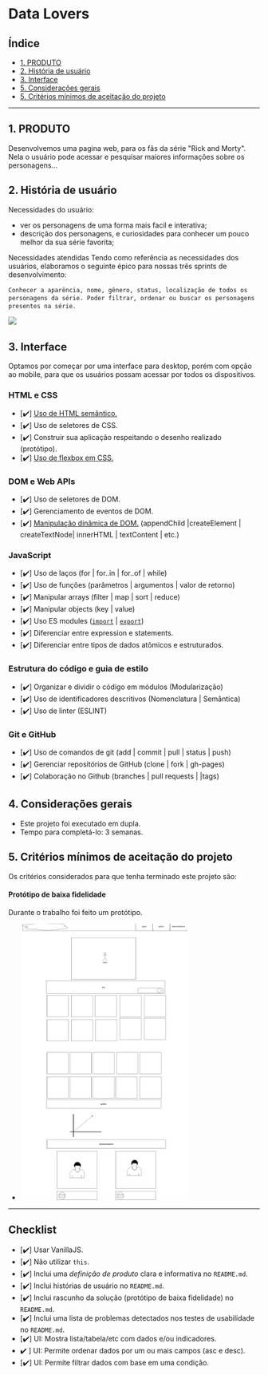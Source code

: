 # Data Lovers

## Índice

* [1. PRODUTO](#1-PRODUTO)
* [2. História de usuário](#2-História-de-usuário)
* [3. Interface](#3-Interface)
* [5. Considerações gerais](#3-Considerações-gerais)
* [5. Critérios mínimos de aceitação do projeto](#3-Critérios-mínimos-de-aceitação-do-projeto)


***


## 1. PRODUTO

Desenvolvemos uma pagina web, para os fãs da série "Rick and Morty". Nela o usuário pode acessar e pesquisar maiores informações sobre os personagens...


## 2. História de usuário

Necessidades do usuário:
- ver os personagens de uma forma mais facil e interativa;
- descrição dos personagens, e curiosidades para conhecer um pouco melhor da sua série favorita;
 

Necessidades atendidas
Tendo como referência as necessidades dos usuários, elaboramos o seguinte épico para nossas três sprints de desenvolvimento:

    Conhecer a aparência, nome, gênero, status, localização de todos os personagens da série. Poder filtrar, ordenar ou buscar os personagens presentes na série.


![ ](./src/data/rickandmorty/images/usuarios.jpg)


## 3. Interface

Optamos por começar por uma interface para desktop, porém com opção ao mobile, para que os usuários possam acessar por todos os dispositivos.
  
  
### HTML e CSS

* [✔️] [Uso de HTML semântico.](https://developer.mozilla.org/en-US/docs/Glossary/Semantics#Semantics_in_HTML)
* [✔️] Uso de seletores de CSS.
* [✔️] Construir sua aplicação respeitando o desenho realizado (protótipo).
* [✔️] [Uso de flexbox em CSS.](https://css-tricks.com/snippets/css/a-guide-to-flexbox/)

### DOM e Web APIs

* [✔️] Uso de seletores de DOM.
* [✔️] Gerenciamento de eventos de DOM.
* [✔️] [Manipulação dinâmica de DOM.](https://developer.mozilla.org/pt-BR/docs/DOM/Referencia_do_DOM/Introdu%C3%A7%C3%A3o)
(appendChild |createElement | createTextNode| innerHTML | textContent | etc.)

### JavaScript

* [✔️] Uso de laços (for | for..in | for..of | while)
* [✔️] Uso de funções (parâmetros | argumentos | valor de retorno)
* [✔️] Manipular arrays (filter | map | sort | reduce)
* [✔️] Manipular objects (key | value)
* [✔️] Uso ES modules ([`import`](https://developer.mozilla.org/en-US/docs/Web/JavaScript/Reference/Statements/import)
| [`export`](https://developer.mozilla.org/en-US/docs/Web/JavaScript/Reference/Statements/export))
* [✔️] Diferenciar entre expression e statements.
* [✔️] Diferenciar entre tipos de dados atômicos e estruturados.


### Estrutura do código e guia de estilo

* [✔️] Organizar e dividir o código em módulos (Modularização)
* [✔️] Uso de identificadores descritivos (Nomenclatura | Semântica)
* [✔️] Uso de linter (ESLINT)

### Git e GitHub

* [✔️] Uso de comandos de git (add | commit | pull | status | push)
* [✔️] Gerenciar repositórios de GitHub (clone | fork | gh-pages)
* [✔️] Colaboração no Github (branches | pull requests | |tags)

## 4. Considerações gerais

* Este projeto foi executado em dupla.
* Tempo para completá-lo: 3 semanas.

## 5. Critérios mínimos de aceitação do projeto

Os critérios considerados para que tenha terminado este projeto são:


#### Protótipo de baixa fidelidade

Durante o trabalho foi feito um protótipo.
* ![](./src/data/rickandmorty/images/prototipo.jpeg)

***

##  Checklist

* [✔️] Usar VanillaJS.
* [✔️] Não utilizar `this`.
* [✔️] Inclui uma _definição de produto_ clara e informativa no `README.md`.
* [✔️] Inclui histórias de usuário no `README.md`.
* [✔️] Inclui rascunho da solução (protótipo de baixa fidelidade) no `README.md`.
* [✔️] Inclui uma lista de problemas detectados nos testes de usabilidade no
  `README.md`.
* [✔️] UI: Mostra lista/tabela/etc com dados e/ou indicadores.
* ✔️ ] UI: Permite ordenar dados por um ou mais campos (asc e desc).
* [✔️] UI: Permite filtrar dados com base em uma condição.


